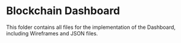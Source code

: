 # Blockchain Dashboard

This folder contains all files for the implementation of the Dashboard, including Wireframes and JSON files.
